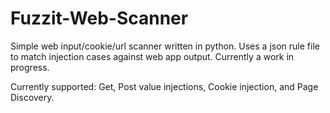 # Fuzzit-Web-Scanner
Simple web input/cookie/url scanner written in python. 
Uses a json rule file to match injection cases against web app output.
Currently a work in progress.

Currently supported: Get, Post value injections, Cookie injection, and Page Discovery.
 
